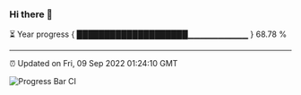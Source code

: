 ### Hi there 👋

⏳ Year progress { ████████████████████▁▁▁▁▁▁▁▁▁▁ } 68.78 %

---

⏰ Updated on Fri, 09 Sep 2022 01:24:10 GMT

![Progress Bar CI](https://github.com/liununu/liununu/workflows/Progress%20Bar%20CI/badge.svg)
